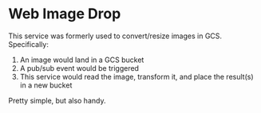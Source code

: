 # Web Image Drop

This service was formerly used to convert/resize images in GCS. Specifically:

1. An image would land in a GCS bucket
2. A pub/sub event would be triggered
3. This service would read the image, transform it, and place the result(s) in a new bucket

Pretty simple, but also handy.
